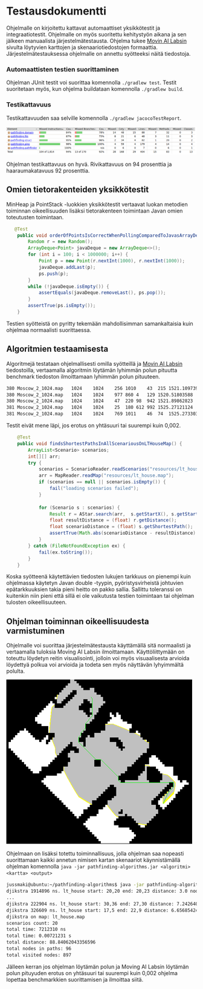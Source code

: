 # Testausdokumentti

Ohjelmalle on kirjoitettu kattavat automaattiset yksikkötestit ja integraatiotestit. Ohjelmalle on myös suoritettu kehitystyön aikana ja sen jälkeen manuaalista järjestelmätestausta. Ohjelma tukee [Movin AI Labsin]([https://movingai.com/benchmarks/grids.html) sivulta löytyvien karttojen ja skenaariotiedostojen formaattia. Järjestelmätestauksessa ohjelmalle on annettu syötteeksi näitä tiedostoja.

### Automaattisten testien suorittaminen

Ohjelman JUnit testit voi suorittaa komennolla `./gradlew test`. Testit suoritetaan myös, kun ohjelma buildataan komennolla `./gradlew build`.

### Testikattavuus

Testikattavuuden saa selville komennolla `./gradlew jacocoTestReport`.

![testikattavuus](testikattavuus.png)

Ohjelman testikattavuus on hyvä. Rivikattavuus on 94 prosenttia ja haaraumakatavuus 92 prosenttia.

## Omien tietorakenteiden yksikkötestit

MinHeap ja PointStack -luokkien yksikkötestit vertaavat luokan metodien toiminnan oikeellisuuden lisäksi tietorakenteen toimintaan Javan omien toteutusten toimintaan.

```java
   @Test
    public void orderOfPointsIsCorrectWhenPollingComparedToJavasArrayDeque() {
        Random r = new Random();
        ArrayDeque<Point> javaDeque = new ArrayDeque<>();
        for (int i = 100; i < 1000000; i++) {
            Point p = new Point(r.nextInt(1000), r.nextInt(1000));
            javaDeque.addLast(p);
            ps.push(p);
        }
        while (!javaDeque.isEmpty()) {
            assertEquals(javaDeque.removeLast(), ps.pop());
        }
        assertTrue(ps.isEmpty());
    }
```

Testien syötteistä on pyritty tekemään mahdollisimman samankaltaisia kuin ohjelmaa normaalisti suorittaessa.

## Algoritmien testaamisesta

Algoritmejä testataan ohjelmallisesti omilla syötteillä ja [Movin AI Labsin]([https://movingai.com/benchmarks/) tiedostoilla, vertaamalla algoritmin löytämän lyhimmän polun pituutta benchmark tiedoston ilmoittamaan lyhimmän polun pituuteen.

```bash
380	Moscow_2_1024.map	1024	1024	256	1010	43	215	1521.10973968
380	Moscow_2_1024.map	1024	1024	977	860	4	129	1520.51803588
380	Moscow_2_1024.map	1024	1024	47	220	98	942	1521.89862823
381	Moscow_2_1024.map	1024	1024	25	180	612	992	1525.27121124
381	Moscow_2_1024.map	1024	1024	769	1011	46	74	1525.27330322
```

Testit eivät mene läpi, jos erotus on yhtäsuuri tai suurempi kuin 0,002.


```java
    @Test
    public void findsShortestPathsInAllScenariousOnLTHouseMap() {
        ArrayList<Scenario> scenarios;
        int[][] arr;
        try {
            scenarios = ScenarioReader.readScenarios("resources/lt_house.map.scen");
            arr = MapReader.readMap("resources/lt_house.map");
            if (scenarios == null || scenarios.isEmpty()) {
                fail("loading scenarios failed");
            }
            
            for (Scenario s : scenarios) {
                Result r = AStar.search(arr,  s.getStartX(), s.getStartY(), s.getEndX(), s.getEndY());
                float resultDistance = (float) r.getDistance();
                float scenarioDistance = (float) s.getShortestPath();
                assertTrue(Math.abs(scenarioDistance - resultDistance) <= 0.002);
            }
        } catch (FileNotFoundException ex) {
            fail(ex.toString());
        }
    }
```

Koska syötteenä käytettävien tiedosten lukujen tarkkuus on pienempi kuin ohjelmassa käytetyn Javan double -tyypin, pyöristysvirheistä johtuvien epätarkkuuksien takia pieni heitto on pakko sallia. Sallittu toleranssi on kuitenkin niin pieni että sillä ei ole vaikutusta testien toimintaan tai ohjelman tulosten oikeellisuuteen.

## Ohjelman toiminnan oikeellisuudesta varmistuminen

Ohjelmalle voi suorittaa järjestelmätestausta käyttämällä sitä normaalisti ja vertaamalla tuloksia Moving AI Labsin ilmoittamaan. Käyttöliittymään on toteuttu löydetyn reitin visualisointi, jolloin voi myös visuaalisesta arvioida löydettyä polkua voi arvioida ja todeta sen myös näyttävän lyhyimmältä polulta.

![lyhin polku visualisaatio](route1.png)

Ohjelmaan on lisäksi totettu toiminnallisuus, jolla ohjelman saa nopeasti suorittamaan kaikki annetun nimisen kartan skenaariot käynnistämällä ohjelman komennolla `java -jar pathfinding-algorithms.jar <algoritmi> <kartta> <output>` 

```bash
jussmaki@ubuntu:~/pathfinding-algorithms$ java -jar pathfinding-algorithms.jar djikstra lt_house tulos.txt
djikstra 1914896 ns. lt_house start: 20,20 end: 20,23 distance: 3.0 nodes in path: 4 visited nodes: 20
...
djikstra 222904 ns. lt_house start: 30,36 end: 27,30 distance: 7.242640687119285 nodes in path: 7 visited nodes: 47
djikstra 326609 ns. lt_house start: 17,5 end: 22,9 distance: 6.65685424949238 nodes in path: 6 visited nodes: 70
djikstra on map: lt_house.map
scenarios count: 20
total time: 7212310 ns
total time: 0.00721231 s
total distance: 88.84062043356596
total nodes in paths: 96
total visited nodes: 897
```

Jälleen kerran jos ohjelman löytämän polun ja Moving AI Labsin löytämän polun pituyuden erotus on yhtäsuuri tai suurempi kuin 0,002 ohjelma lopettaa benchmarkkien suorittamisen ja ilmoittaa siitä.